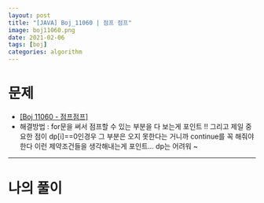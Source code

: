 ```yaml
---
layout: post
title: "[JAVA] Boj_11060 | 점프 점프"
image: boj11060.png
date: 2021-02-06
tags: [boj]
categories: algorithm
---
```


# 문제
- <a href="https://www.acmicpc.net/problem/11060" target="_black" >[Boj 11060 - 점프점프]</a>
- 해결방법 : for문을 써서 점프할 수 있는 부분을 다 보는게 포인트 !! 그리고 제일 중요한 점이 dp[i]==0인경우 그 부분은 오지 못한다는 거니까 continue를 꼭 해줘야한다 이런 제약조건들을 생각해내는게 포인트... dp는 어려워 ~


- - -

# 나의 풀이

<script src="https://gist.github.com/Jisu-Shin/4da4a394006b3f36af8b1c819162a7eb.js"></script>